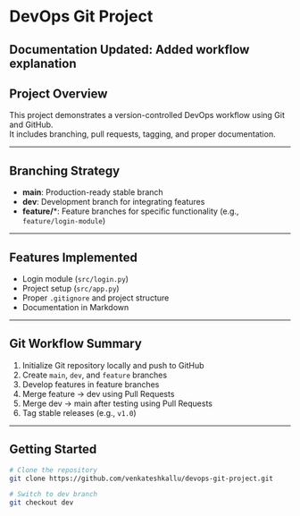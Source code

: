 # DevOps Git Project
## Documentation Updated: Added workflow explanation

## Project Overview
This project demonstrates a version-controlled DevOps workflow using Git and GitHub.  
It includes branching, pull requests, tagging, and proper documentation.

---

## Branching Strategy
- **main**: Production-ready stable branch  
- **dev**: Development branch for integrating features  
- **feature/***: Feature branches for specific functionality (e.g., `feature/login-module`)

---

## Features Implemented
- Login module (`src/login.py`)  
- Project setup (`src/app.py`)  
- Proper `.gitignore` and project structure  
- Documentation in Markdown

---

## Git Workflow Summary
1. Initialize Git repository locally and push to GitHub  
2. Create `main`, `dev`, and `feature` branches  
3. Develop features in feature branches  
4. Merge feature → dev using Pull Requests  
5. Merge dev → main after testing using Pull Requests  
6. Tag stable releases (e.g., `v1.0`)  

---

## Getting Started
```bash
# Clone the repository
git clone https://github.com/venkateshkallu/devops-git-project.git

# Switch to dev branch
git checkout dev
